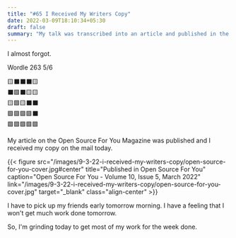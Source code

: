 ```yaml
---
title: "#65 I Received My Writers Copy"
date: 2022-03-09T18:10:34+05:30
draft: false
summary: "My talk was transcribed into an article and published in the Open Source For You Magazine. I got my author's copy today!"
---
```


I almost forgot.

Wordle 263 5/6

🟨⬛⬛⬛🟨\
⬛🟩⬛🟨🟨\
🟨🟩🟨⬛⬛\
🟩🟩🟩🟩⬛\
🟩🟩🟩🟩🟩

My article on the Open Source For You Magazine was published and I received my copy on the mail today.

{{< figure src="/images/9-3-22-i-received-my-writers-copy/open-source-for-you-cover.jpg#center" title="Published in Open Source For You" caption="Open Source For You - Volume 10, Issue 5, March 2022" link="/images/9-3-22-i-received-my-writers-copy/open-source-for-you-cover.jpg" target="_blank" class="align-center" >}}

I have to pick up my friends early tomorrow morning. I have a feeling that I won't get much work done tomorrow.

So, I'm grinding today to get most of my work for the week done.
